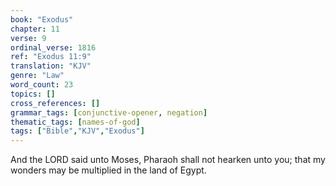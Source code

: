 ```yaml
---
book: "Exodus"
chapter: 11
verse: 9
ordinal_verse: 1816
ref: "Exodus 11:9"
translation: "KJV"
genre: "Law"
word_count: 23
topics: []
cross_references: []
grammar_tags: [conjunctive-opener, negation]
thematic_tags: [names-of-god]
tags: ["Bible","KJV","Exodus"]
---
```

And the LORD said unto Moses, Pharaoh shall not hearken unto you; that my wonders may be multiplied in the land of Egypt.
